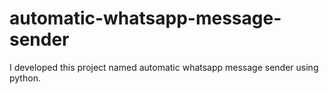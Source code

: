 # automatic-whatsapp-message-sender
I developed this project named automatic whatsapp message sender using python.
